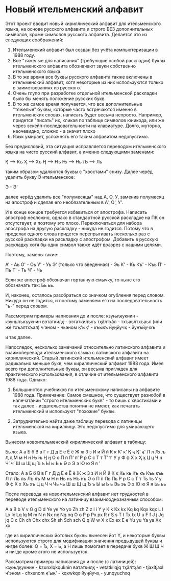 # Новый ительменский алфавит
Этот проект вводит новый кириллический алфавит для ительменского языка, на основе русского алфавита и строго БЕЗ дополнительных символов, кроме символов русского алфавита. Делается это из следующих соображений:

1. Ительменский алфавит был создан без учёта компьютеризации в 1988 году.
2. Все "тяжелые для написания" (требующие особой раскладки) буквы ительменского алфавита обозначают звуки собственно ительменского языка.
3. В то же время все буквы русского алфавита также включены в ительменский алфавит, хотя некоторые из них используются только в заимствованиях из русского.
4. Очень глупо при разработке отдельной ительменской раскладки было бы менять положение русских букв.
5. В то же самое время получается, что все дополнительные "тяжелые" буквы, которые часто встречаются именно в ительменских словах, написать будет весьма непросто. Например, придется "писать" их, кликая по таблице символов юникода, или же через эскейп-последовательности на клавиатуре. Долго, муторно, неочевидно, сложно - а значит плохо
6. Язык умирает, усложнять его таким алфавитом недопустимо.

Без предисловий, эта ситуация исправляется переводом ительменского языка на чисто русский алфавит, а именно следующими заменами:

Ӄ --> Къ
Ӽ --> Хъ
Ӈ --> Нъ
Њ --> Нь
Љ --> Ль

таким образом удаляются буквы с "хвостами" снизу. Далее черёд удалить букву Э ительменское:

Э - Э'

далее черёд удалить все "полумесяцы" над А, О, У, заменив полумесяц на апостроф и сделав его необязательным в А', O', У'.

И в конце концов требуется избавиться от апострофа. Написать апостроф несложно, однако в стандартной русской раскладке на ПК он отсутствует, и поэтому это плохо. Переключаться для набора апострофа на другую раскладку - никуда не годится. Потому что в пределах одного слова придется перепрыгивать несколько раз с русской раскладки на раскладку с апострофом. Добавить в русскую раскладку хотя бы один символ также идёт вразрез с нашими целями.

Поэтому, замены такие:

A' - Aь
О' - Оь
У' - Уь
Э' (только что введенная) - Эь
К' - Кь
Къ' - Къь
П' - Пь
Т' - Ть
Ч' - Чь

Если же апостроф обозначал гортанную смычку, то ныне его обозначать так: Ьь ьь.

И, наконец, осталось разобраться со значком огубления перед словом. Никуда он не годится, и поэтому заменяем его на последовательность "ъ-" перед словом.

Рассмотрим примеры написания до и после:
кзуњӆӄукнин - кзуньлъкъукнин
вэтаткиԓӽ - вэтаткилъхъ
тӽӑлтӽӑл - тхъаьлтхъаьл (или же тхъалтхъал)
ч'эном - чьэном
ӄ'ыӄ' - къыкъ
йуӈйучҳ - йунъйучхъ

и так далее.

Напоследок, несколько замечаний относительно латинского алфавита и взаимоперевода ительменского языка с латинского алфавита на кириллический. Старый латинский ительменский алфавит имеет радикально меньше букв, чем кириллический алфавит 1988 года. Имея всего три дополнительные буквы, он весьма пригляден для практического использования, в отличие от ительменского алфавита 1988 года. Однако:

1. Большинство учебников по ительменскому написаны на алфавите 1988 года. Примечание: Самое смешное, что существует разнобой в напечатании "строго ительменских букв" - то бишь с хвостиками и так далее - издательства понятия не имеют, как печатать ительменский и используют "похожие" буквы.

2. Затруднительно найти даже таблицу перевода с латиницы ительменской на кириллицу. Это недопустимо для умирающего языка.

Вынесем новоительменский кириллический алфавит в таблицу:

Было:
А а	Б б	В в	Г г	Д д	Е е	Ё ё	Ж ж	З з	И и	Й й	К к
К’ к’	Ӄ ӄ	Ӄ’ ӄ’	Л л	Љ љ	Ԓ ԓ	М м	Н н	Њ њ	Ӈ ӈ	О о	П п
П’ п’	Р р	С с	Т т	Т’ т’	У у	Ф ф	Х х	Ӽ ӽ	Ц ц	Ч ч	Ч’ ч’
Ш ш	Щ щ	Ъ ъ	Ы ы	Ь ь	Ә ә	Э э	Ю ю	Я я	’

Стало:
А а	Б б	В в	Г г	Д д	Е е	Ё ё	Ж ж	З з	И и	Й й	К к
Кь кь	Къ къ	Къь къь	Л л	Ль ль	Лъ лъ	М м	Н н	Нь нь	Нъ нъ	О о	П п
Пь Пь	Р р	С с	Т т	Ть ть	У у	Ф ф	Х х	Хъ хъ	Ц ц	Ч ч	Чь чь
Ш ш	Щ щ	Ъ ъ	Ы ы	Ь ь	Эь эь	Э э	Ю ю	Я я	Ьь ьь

После перевода на новоительменский алфавит нет трудностей в переводе ительменского на латиницу взаимнооднозначным способом:

A a	B b	V v	G g	D d	Ye ye	Yo yo	Zh zh	Z z	I i	Y y	K k
Kx kx	Kq kq	Kqx kqx	L l	Lx lx	Lq lq	M m	N n	Nx nx	Nq nq	O o	P p
Px px	R r	S s	T t	Tx tx	U u	F f	J j	Jq jq	C c	Ch ch	Chx chx
Sh sh	Sch sch	Q q	W w	X x	Ex ex	E e	Yu yu	Ya ya	Xx xx

где из кириллических йотовых буквы вынесен йот Y, и некоторые буквы используются строго для модификации значения предыдущей буквы и нигде более: Q = Ъ, X = Ь, а H лишь помогает в передаче букв Ж Ш Щ Ч и нигде кроме этого не используется.

Рассмотрим примеры написания до и после (с латиницей):
кзуњӆӄукнин - kzunxlqkquknin
вэтаткиԓӽ - vetatkilqjq
тӽӑлтӽӑл - tjaxltjaxl
ч'эном - chxenom
ӄ'ыӄ' - kqxwkqx
йуӈйучҳ - yunqyuchxq
